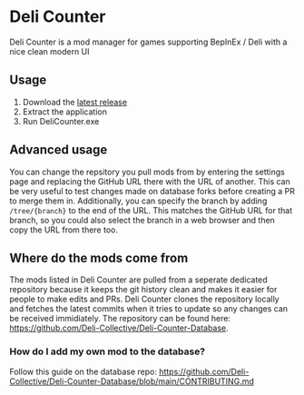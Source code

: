 # Deli Counter
Deli Counter is a mod manager for games supporting BepInEx / Deli with a nice clean modern UI

## Usage
1. Download the [latest release](https://github.com/Deli-Collective/Slicer/releases/latest/)
2. Extract the application
3. Run DeliCounter.exe

## Advanced usage
You can change the repsitory you pull mods from by entering the settings page and replacing the GitHub URL there with the URL of another. This can be very useful to test changes made on database forks before creating a PR to merge them in. Additionally, you can specify the branch by adding `/tree/{branch}` to the end of the URL. This matches the GitHub URL for that branch, so you could also select the branch in a web browser and then copy the URL from there too.

## Where do the mods come from
The mods listed in Deli Counter are pulled from a seperate dedicated repository because it keeps the git history clean and makes it easier for people to make edits and PRs. Deli Counter clones the repository locally and fetches the latest commits when it tries to update so any changes can be received immidiately. The repository can be found here: 
https://github.com/Deli-Collective/Deli-Counter-Database.

### How do I add my own mod to the database?
Follow this guide on the database repo: https://github.com/Deli-Collective/Deli-Counter-Database/blob/main/CONTRIBUTING.md
